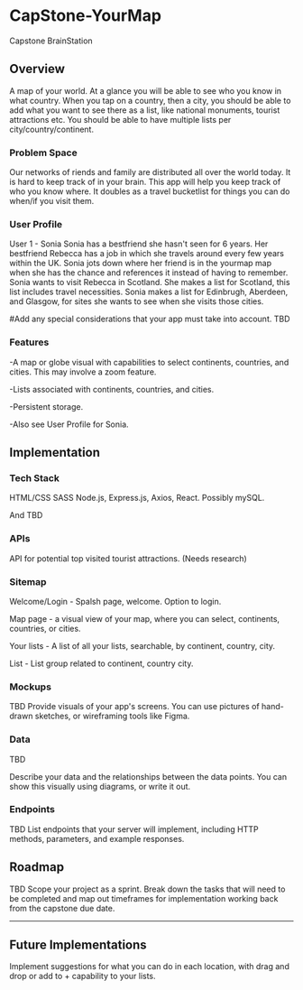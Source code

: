 # CapStone-YourMap

Capstone BrainStation

## Overview

A map of your world. At a glance you will be able to see who you know in what country. When you tap on a country, then a city, you should be able to add what
you want to see there as a list, like national monuments, tourist attractions etc. You should be able to have multiple lists per city/country/continent.

### Problem Space

Our networks of riends and family are distributed all over the world today. It is hard to keep track of in your brain. This app will help you keep track of who you know where. It doubles as a travel bucketlist for things you can do when/if you visit them.

### User Profile

User 1 - Sonia
Sonia has a bestfriend she hasn't seen for 6 years. Her bestfriend Rebecca has a job in which she travels around every few years within the UK. Sonia jots down where her friend is in the yourmap map when she has the chance and references it instead of having to remember. Sonia wants to visit Rebecca in Scotland. She makes a list for Scotland, this list includes travel necessities. Sonia makes a list for Edinbrugh, Aberdeen, and Glasgow, for sites she wants to see when she visits those cities.

#Add any special considerations that your app must take into account.
TBD

### Features

-A map or globe visual with capabilities to select continents, countries, and cities. This may involve a zoom feature.

-Lists associated with continents, countries, and cities.

-Persistent storage.

-Also see User Profile for Sonia.


## Implementation

### Tech Stack

HTML/CSS SASS
Node.js,
Express.js,
Axios,
React.
Possibly mySQL.

And TBD

### APIs

API for potential top visited tourist attractions. (Needs research)

### Sitemap

Welcome/Login - Spalsh page, welcome. Option to login.

Map page - a visual view of your map, where you can select, continents, countries, or cities.

Your lists - A list of all your lists, searchable, by continent, country, city.

List - List group related to continent, country city.

### Mockups

TBD
Provide visuals of your app's screens. You can use pictures of hand-drawn sketches, or wireframing tools like Figma.

### Data

TBD

Describe your data and the relationships between the data points. You can show this visually using diagrams, or write it out.

### Endpoints

TBD
List endpoints that your server will implement, including HTTP methods, parameters, and example responses.

## Roadmap

TBD
Scope your project as a sprint. Break down the tasks that will need to be completed and map out timeframes for implementation working back from the capstone due date.

---

## Future Implementations

Implement suggestions for what you can do in each location, with drag and drop or add to + capability to your lists.
